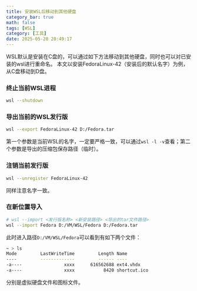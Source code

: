 ```yaml
---
title: 安装WSL后移动到其他硬盘
category_bar: true
math: false
tags: [WSL]
category: [工具]
date: 2025-05-28 20:49:17
---
```


WSL默认是安装在C盘的，可以通过如下方法移动到其他硬盘，同时也可以对已安装的wsl进行重命名。
本文以安装FedoraLinux-42（安装后的默认名字）为例，从C盘移动到D盘。

### 终止当前WSL进程
```bash
wsl --shutdown
```

### 导出当前的WSL发行版

```bash
wsl --export FedoraLinux-42 D:/Fedora.tar
```
第一个参数是当前WSL的名字，一定要严格一致，可以通过`wsl -l -v`查看；第二个参数是导出的压缩包保存路径（临时）。

### 注销当前发行版
```bash
wsl --unregister FedoraLinux-42
```
同样注意名字一致。

### 在新位置导入

```bash
# wsl --import <发行版名称> <新安装路径> <导出的tar文件路径>
wsl --import Fedora D:/VM/WSL/Fedora D:/Fedora.tar
```

此时进入路径`D:/VM/WSL/Fedora`可以看到有如下两个文件：
```bash
~ > ls
Mode         LastWriteTime         Length Name
----         -------------         ------ ----
-a----                xxxx      616562688 ext4.vhdx
-a----                xxxx           8420 shortcut.ico
```
分别是虚拟硬盘文件和图标文件。